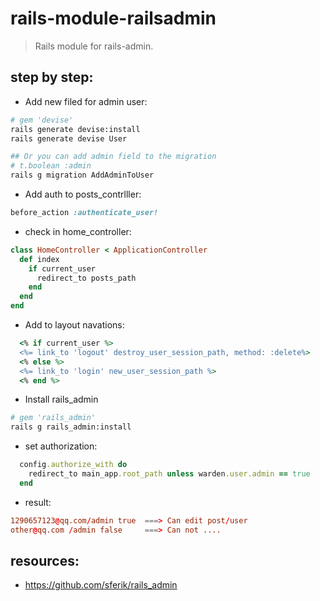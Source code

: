 # rails-module-railsadmin
> Rails module for rails-admin.


## step by step:
+ Add new filed for admin user:
```bash
# gem 'devise'
rails generate devise:install
rails generate devise User

## Or you can add admin field to the migration
# t.boolean :admin
rails g migration AddAdminToUser
```

+ Add auth to posts_contrlller:
```ruby
before_action :authenticate_user!
```

+ check in home_controller:
```ruby
class HomeController < ApplicationController
  def index
    if current_user
      redirect_to posts_path
    end
  end
end
```
+ Add to layout navations:
```ruby
  <% if current_user %>
  <%= link_to 'logout' destroy_user_session_path, method: :delete%>
  <% else %>
  <%= link_to 'login' new_user_session_path %>
  <% end %>
```

+ Install rails_admin
```bash
# gem 'rails_admin'
rails g rails_admin:install
```
+ set authorization:
```ruby
  config.authorize_with do
    redirect_to main_app.root_path unless warden.user.admin == true
  end
```

+ result:
```conf
1290657123@qq.com/admin true  ===> Can edit post/user 
other@qq.com /admin false     ===> Can not ....
```


## resources:
+ https://github.com/sferik/rails_admin
